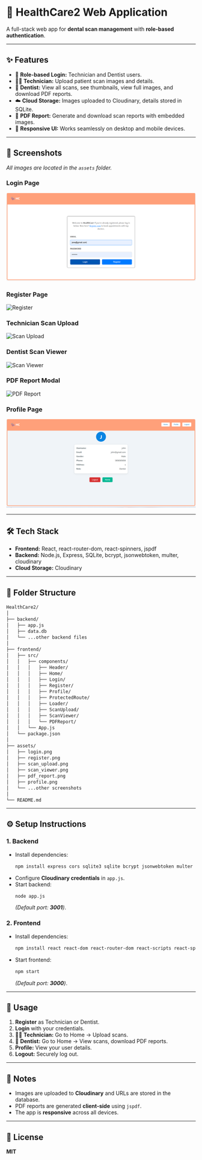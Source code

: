 # 🦷 HealthCare2 Web Application  

A full-stack web app for **dental scan management** with **role-based authentication**.  

---

## ✨ Features  

- 🔐 **Role-based Login:** Technician and Dentist users.  
- 🧑‍🔬 **Technician:** Upload patient scan images and details.  
- 🦷 **Dentist:** View all scans, see thumbnails, view full images, and download PDF reports.  
- ☁️ **Cloud Storage:** Images uploaded to Cloudinary, details stored in SQLite.  
- 📄 **PDF Report:** Generate and download scan reports with embedded images.  
- 📱 **Responsive UI:** Works seamlessly on desktop and mobile devices.  

---

## 📸 Screenshots  

_All images are located in the `assets` folder._  

### Login Page  
![Login](assets/login.png)  

### Register Page  
![Register](assets/register.png)  

### Technician Scan Upload  
![Scan Upload](assets/scan_upload.png)  

### Dentist Scan Viewer  
![Scan Viewer](assets/scan_viewer.png)  

### PDF Report Modal  
![PDF Report](assets/pdf_report.png)  

### Profile Page  
![Profile](assets/profile.png)  

---

## 🛠️ Tech Stack  

- **Frontend:** React, react-router-dom, react-spinners, jspdf  
- **Backend:** Node.js, Express, SQLite, bcrypt, jsonwebtoken, multer, cloudinary  
- **Cloud Storage:** Cloudinary  

---

## 📂 Folder Structure  

```
HealthCare2/
│
├── backend/
│   ├── app.js
│   ├── data.db
│   └── ...other backend files
│
├── frontend/
│   ├── src/
│   │   ├── components/
│   │   │   ├── Header/
│   │   │   ├── Home/
│   │   │   ├── Login/
│   │   │   ├── Register/
│   │   │   ├── Profile/
│   │   │   ├── ProtectedRoute/
│   │   │   ├── Loader/
│   │   │   ├── ScanUpload/
│   │   │   ├── ScanViewer/
│   │   │   └── PDFReport/
│   │   └── App.js
│   └── package.json
│
├── assets/
│   ├── login.png
│   ├── register.png
│   ├── scan_upload.png
│   ├── scan_viewer.png
│   ├── pdf_report.png
│   ├── profile.png
│   └── ...other screenshots
│
└── README.md
```

---

## ⚙️ Setup Instructions  

### 1. Backend  

- Install dependencies:  
  ```bash
  npm install express cors sqlite3 sqlite bcrypt jsonwebtoken multer cloudinary
  ```  
- Configure **Cloudinary credentials** in `app.js`.  
- Start backend:  
  ```bash
  node app.js
  ```  
  _(Default port: **3001**)_.  

### 2. Frontend  

- Install dependencies:  
  ```bash
  npm install react react-dom react-router-dom react-scripts react-spinners jspdf
  ```  
- Start frontend:  
  ```bash
  npm start
  ```  
  _(Default port: **3000**)_.  

---

## 🚀 Usage  

1. **Register** as Technician or Dentist.  
2. **Login** with your credentials.  
3. 👨‍🔬 **Technician:** Go to Home → Upload scans.  
4. 🦷 **Dentist:** Go to Home → View scans, download PDF reports.  
5. **Profile:** View your user details.  
6. **Logout:** Securely log out.  

---

## 📝 Notes  

- Images are uploaded to **Cloudinary** and URLs are stored in the database.  
- PDF reports are generated **client-side** using `jspdf`.  
- The app is **responsive** across all devices.  

---

## 📜 License  

**MIT**  
